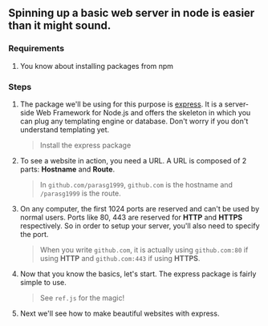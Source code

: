 ## Spinning up a basic web server in node is easier than it might sound.

### Requirements

1. You know about installing packages from npm

### Steps

1. The package we'll be using for this purpose is [express](https://www.npmjs.com/package/express). It is a server-side Web Framework for Node.js and offers the skeleton in which you can plug any templating engine or database. Don't worry if you don't understand templating yet.
    > Install the express package

2. To see a website in action, you need a URL. A URL is composed of 2 parts: **Hostname** and **Route**. 
    > In `github.com/parasg1999`, `github.com` is the hostname and `/parasg1999` is the route.

3. On any computer, the first 1024 ports are reserved and can't be used by normal users. Ports like 80, 443 are reserved for **HTTP** and **HTTPS** respectively. So in order to setup your server, you'll also need to specify the port.
    > When you write `github.com`, it is actually using `github.com:80` if using **HTTP** and `github.com:443` if using **HTTPS**.

4. Now that you know the basics, let's start. The express package is fairly simple to use. 
    > See `ref.js` for the magic! 

5. Next we'll see how to make beautiful websites with express.
